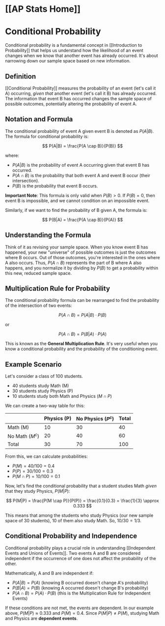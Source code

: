 # [[AP Stats Home]]
# Conditional Probability

Conditional probability is a fundamental concept in [[Introduction to Probability]] that helps us understand how the likelihood of an event changes when we know that another event has already occurred. It's about narrowing down our sample space based on new information.

## Definition

[[Conditional Probability]] measures the probability of an event (let's call it A) occurring, *given that* another event (let's call it B) has already occurred. The information that event B has occurred changes the sample space of possible outcomes, potentially altering the probability of event A.

## Notation and Formula

The conditional probability of event A given event B is denoted as $P(A|B)$.
The formula for conditional probability is:

$$
P(A|B) = \frac{P(A \cap B)}{P(B)}
$$

where:
*   $P(A|B)$ is the probability of event A occurring given that event B has occurred.
*   $P(A \cap B)$ is the probability that both event A and event B occur (their intersection).
*   $P(B)$ is the probability that event B occurs.

**Important Note**: This formula is only valid when $P(B) > 0$. If $P(B) = 0$, then event B is impossible, and we cannot condition on an impossible event.

Similarly, if we want to find the probability of B given A, the formula is:

$$
P(B|A) = \frac{P(A \cap B)}{P(A)}
$$

## Understanding the Formula

Think of it as revising your sample space. When you know event B has happened, your new "universe" of possible outcomes is just the outcomes where B occurs. Out of those outcomes, you're interested in the ones where A also occurs. Thus, $P(A \cap B)$ represents the part of B where A also happens, and you normalize it by dividing by $P(B)$ to get a probability within this new, reduced sample space.

## Multiplication Rule for Probability

The conditional probability formula can be rearranged to find the probability of the intersection of two events:

$$
P(A \cap B) = P(A|B) \cdot P(B)
$$

or

$$
P(A \cap B) = P(B|A) \cdot P(A)
$$

This is known as the **General Multiplication Rule**. It's very useful when you know a conditional probability and the probability of the conditioning event.

## Example Scenario

Let's consider a class of 100 students.
*   40 students study Math (M)
*   30 students study Physics (P)
*   10 students study both Math and Physics ($M \cap P$)

We can create a two-way table for this:

|           | Physics (P) | No Physics ($P^c$) | Total |
| :-------- | :---------- | :----------------- | :---- |
| Math (M)  | 10          | 30                 | 40    |
| No Math ($M^c$) | 20          | 40                 | 60    |
| Total     | 30          | 70                 | 100   |

From this, we can calculate probabilities:
*   $P(M) = 40/100 = 0.4$
*   $P(P) = 30/100 = 0.3$
*   $P(M \cap P) = 10/100 = 0.1$

Now, let's find the conditional probability that a student studies Math *given* that they study Physics, $P(M|P)$:

$$
P(M|P) = \frac{P(M \cap P)}{P(P)} = \frac{0.1}{0.3} = \frac{1}{3} \approx 0.333
$$

This means that among the students who study Physics (our new sample space of 30 students), 10 of them also study Math. So, $10/30 = 1/3$.

## Conditional Probability and Independence

Conditional probability plays a crucial role in understanding [[Independent Events and Unions of Events]]. Two events A and B are considered independent if the occurrence of one does not affect the probability of the other.

Mathematically, A and B are independent if:
*   $P(A|B) = P(A)$ (knowing B occurred doesn't change A's probability)
*   $P(B|A) = P(B)$ (knowing A occurred doesn't change B's probability)
*   $P(A \cap B) = P(A) \cdot P(B)$ (this is the Multiplication Rule for Independent Events)

If these conditions are not met, the events are dependent. In our example above, $P(M|P) \approx 0.333$ and $P(M) = 0.4$. Since $P(M|P) \ne P(M)$, studying Math and Physics are **dependent events**.